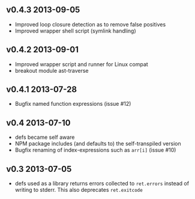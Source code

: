 ## v0.4.3 2013-09-05
 * Improved loop closure detection as to remove false positives
 * Improved wrapper shell script (symlink handling)

## v0.4.2 2013-09-01
 * Improved wrapper script and runner for Linux compat
 * breakout module ast-traverse

## v0.4.1 2013-07-28
 * Bugfix named function expressions (issue #12)

## v0.4 2013-07-10
 * defs became self aware
 * NPM package includes (and defaults to) the self-transpiled version
 * Bugfix renaming of index-expressions such as `arr[i]` (issue #10)

## v0.3 2013-07-05
 * defs used as a library returns errors collected to `ret.errors` instead
   of writing to stderr. This also deprecates `ret.exitcode`
